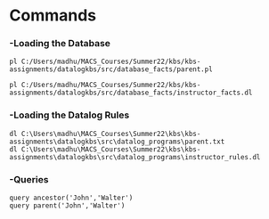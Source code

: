 # Commands

### -Loading the Database

    pl C:/Users/madhu/MACS_Courses/Summer22/kbs/kbs-assignments/datalogkbs/src/database_facts/parent.pl 
   
    pl C:/Users/madhu/MACS_Courses/Summer22/kbs/kbs-assignments/datalogkbs/src/database_facts/instructor_facts.dl

 ### -Loading the Datalog Rules

    dl C:\Users\madhu\MACS_Courses\Summer22\kbs\kbs-assignments\datalogkbs\src\datalog_programs\parent.txt
    dl C:\Users\madhu\MACS_Courses\Summer22\kbs\kbs-assignments\datalogkbs\src\datalog_programs\instructor_rules.dl
  
 ### -Queries
 
    query ancestor('John','Walter')
    query parent('John','Walter')

